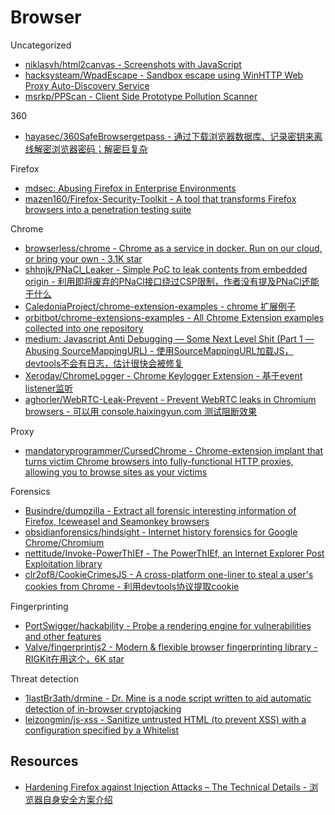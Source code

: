 # Browser

Uncategorized

* [niklasvh/html2canvas - Screenshots with JavaScript](https://github.com/niklasvh/html2canvas)
* [hacksysteam/WpadEscape - Sandbox escape using WinHTTP Web Proxy Auto-Discovery Service](https://github.com/hacksysteam/WpadEscape)
* [msrkp/PPScan - Client Side Prototype Pollution Scanner](https://github.com/msrkp/PPScan)

360

* [hayasec/360SafeBrowsergetpass - 通过下载浏览器数据库、记录密钥来离线解密浏览器密码；解密巨复杂](https://github.com/hayasec/360SafeBrowsergetpass)

Firefox

* [mdsec: Abusing Firefox in Enterprise Environments](https://www.mdsec.co.uk/2020/04/abusing-firefox-in-enterprise-environments/)
* [mazen160/Firefox-Security-Toolkit - A tool that transforms Firefox browsers into a penetration testing suite](https://github.com/mazen160/Firefox-Security-Toolkit)

Chrome

* [browserless/chrome - Chrome as a service in docker. Run on our cloud, or bring your own - 3.1K star](https://github.com/browserless/chrome)
* [shhnjk/PNaCl_Leaker - Simple PoC to leak contents from embedded origin - 利用即将废弃的PNaCl接口绕过CSP限制，作者没有提及PNaCl还能干什么](https://github.com/shhnjk/PNaCl_Leaker)
* [CaledoniaProject/chrome-extension-examples - chrome 扩展例子](https://github.com/CaledoniaProject/chrome-extension-examples)
* [orbitbot/chrome-extensions-examples - All Chrome Extension examples collected into one repository](https://github.com/orbitbot/chrome-extensions-examples)
* [medium: Javascript Anti Debugging — Some Next Level Shit (Part 1 — Abusing SourceMappingURL) - 使用SourceMappingURL加载JS，devtools不会有日志，估计很快会被修复](https://medium.com/@weizmangal/javascript-anti-debugging-some-next-level-sh-t-part-1-abusing-sourcemappingurl-da91ff948e66)
* [Xeroday/ChromeLogger - Chrome Keylogger Extension - 基于event listener监听](https://github.com/Xeroday/ChromeLogger)
* [aghorler/WebRTC-Leak-Prevent - Prevent WebRTC leaks in Chromium browsers - 可以用 console.haixingyun.com 测试阻断效果](https://github.com/aghorler/WebRTC-Leak-Prevent)

Proxy

* [mandatoryprogrammer/CursedChrome - Chrome-extension implant that turns victim Chrome browsers into fully-functional HTTP proxies, allowing you to browse sites as your victims](https://github.com/mandatoryprogrammer/CursedChrome)

Forensics

* [Busindre/dumpzilla - Extract all forensic interesting information of Firefox, Iceweasel and Seamonkey browsers](https://github.com/Busindre/dumpzilla)
* [obsidianforensics/hindsight - Internet history forensics for Google Chrome/Chromium](https://github.com/obsidianforensics/hindsight)
* [nettitude/Invoke-PowerThIEf - The PowerThIEf, an Internet Explorer Post Exploitation library](https://github.com/nettitude/Invoke-PowerThIEf)
* [clr2of8/CookieCrimesJS - A cross-platform one-liner to steal a user's cookies from Chrome - 利用devtools协议提取cookie](https://github.com/clr2of8/CookieCrimesJS)

Fingerprinting

* [PortSwigger/hackability - Probe a rendering engine for vulnerabilities and other features](https://github.com/PortSwigger/hackability)
* [Valve/fingerprintjs2 - Modern & flexible browser fingerprinting library - RIGKit在用这个，6K star](https://github.com/Valve/fingerprintjs2)

Threat detection

* [1lastBr3ath/drmine - Dr. Mine is a node script written to aid automatic detection of in-browser cryptojacking](https://github.com/1lastBr3ath/drmine)
* [leizongmin/js-xss - Sanitize untrusted HTML (to prevent XSS) with a configuration specified by a Whitelist](https://github.com/leizongmin/js-xss)

## Resources

* [Hardening Firefox against Injection Attacks – The Technical Details - 浏览器自身安全方案介绍](https://blog.mozilla.org/attack-and-defense/2020/07/07/hardening-firefox-against-injection-attacks-the-technical-details/)
